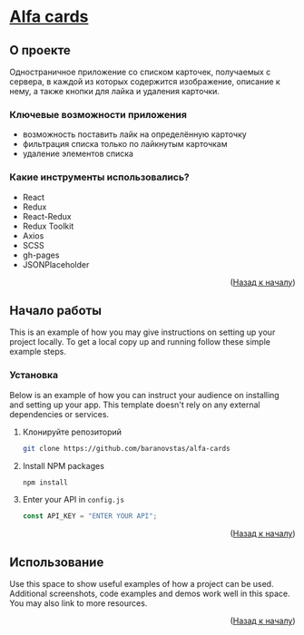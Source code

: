 <div id="top"></div>

<!-- <details>
  <summary>Навигация по описанию</summary>
  <ol>
    <li>
      <a href="#about-the-project">About The Project</a>
      <ul>
        <li><a href="#built-with">Built With</a></li>
      </ul>
    </li>
    <li>
      <a href="#getting-started">Getting Started</a>
      <ul>
        <li><a href="#prerequisites">Prerequisites</a></li>
        <li><a href="#installation">Installation</a></li>
      </ul>
    </li>
    <li><a href="#usage">Usage</a></li>
    <li><a href="#roadmap">Roadmap</a></li>
    <li><a href="#contributing">Contributing</a></li>
    <li><a href="#license">License</a></li>
    <li><a href="#contact">Contact</a></li>
    <li><a href="#acknowledgments">Acknowledgments</a></li>
  </ol>
</details> -->

# [Alfa cards](https://baranovstas.github.io/alfa-cards/)

## О проекте

Одностраничное приложение со списком карточек, получаемых с сервера, в каждой из которых содержится изображение, описание к нему, а также кнопки для лайка и удаления карточки.

### Ключевые возможности приложения

- возможность поставить лайк на определённую карточку
- фильтрация списка только по лайкнутым карточкам
- удаление элементов списка

### Какие инструменты использовались?

- React
- Redux
- React-Redux
- Redux Toolkit
- Axios
- SCSS
- gh-pages
- JSONPlaceholder

<p align="right">(<a href="#top">Назад к началу</a>)</p>

## Начало работы

This is an example of how you may give instructions on setting up your project locally.
To get a local copy up and running follow these simple example steps.

### Установка

Below is an example of how you can instruct your audience on installing and setting up your app. This template doesn't rely on any external dependencies or services.

1. Клонируйте репозиторий
   ```sh
   git clone https://github.com/baranovstas/alfa-cards
   ```
2. Install NPM packages
   ```sh
   npm install
   ```
3. Enter your API in `config.js`
   ```js
   const API_KEY = "ENTER YOUR API";
   ```

<p align="right">(<a href="#top">Назад к началу</a>)</p>

## Использование

Use this space to show useful examples of how a project can be used. Additional screenshots, code examples and demos work well in this space. You may also link to more resources.

<p align="right">(<a href="#top">Назад к началу</a>)</p>